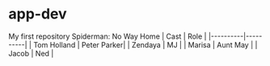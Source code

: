 # app-dev
My first repository
Spiderman: No Way Home
| Cast | Role |
|----------|----------|
| Tom Holland | Peter Parker|
| Zendaya | MJ |
| Marisa | Aunt May |
| Jacob | Ned |
